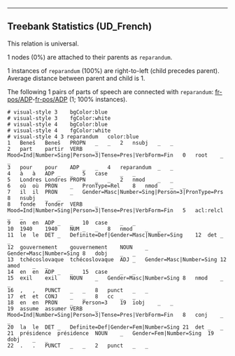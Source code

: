 

--------------------------------------------------------------------------------

## Treebank Statistics (UD_French)

This relation is universal.

1 nodes (0%) are attached to their parents as `reparandum`.

1 instances of `reparandum` (100%) are right-to-left (child precedes parent).
Average distance between parent and child is 1.

The following 1 pairs of parts of speech are connected with `reparandum`: [fr-pos/ADP]()-[fr-pos/ADP]() (1; 100% instances).


~~~ conllu
# visual-style 3	bgColor:blue
# visual-style 3	fgColor:white
# visual-style 4	bgColor:blue
# visual-style 4	fgColor:white
# visual-style 4 3 reparandum	color:blue
1	Beneš	Beneš	PROPN	_	_	2	nsubj	_	_
2	part	partir	VERB	_	Mood=Ind|Number=Sing|Person=3|Tense=Pres|VerbForm=Fin	0	root	_	_
3	pour	pour	ADP	_	_	4	reparandum	_	_
4	à	à	ADP	_	_	5	case	_	_
5	Londres	Londres	PROPN	_	_	2	nmod	_	_
6	où	où	PRON	_	PronType=Rel	8	nmod	_	_
7	il	il	PRON	_	Gender=Masc|Number=Sing|Person=3|PronType=Prs	8	nsubj	_	_
8	fonde	fonder	VERB	_	Mood=Ind|Number=Sing|Person=3|Tense=Pres|VerbForm=Fin	5	acl:relcl	_	_
9	en	en	ADP	_	_	10	case	_	_
10	1940	1940	NUM	_	_	8	nmod	_	_
11	le	le	DET	_	Definite=Def|Gender=Masc|Number=Sing	12	det	_	_
12	gouvernement	gouvernement	NOUN	_	Gender=Masc|Number=Sing	8	dobj	_	_
13	tchécoslovaque	tchécoslovaque	ADJ	_	Gender=Masc|Number=Sing	12	amod	_	_
14	en	en	ADP	_	_	15	case	_	_
15	exil	exil	NOUN	_	Gender=Masc|Number=Sing	8	nmod	_	_
16	,	,	PUNCT	_	_	8	punct	_	_
17	et	et	CONJ	_	_	8	cc	_	_
18	en	en	PRON	_	Person=3	19	iobj	_	_
19	assume	assumer	VERB	_	Mood=Ind|Number=Sing|Person=3|Tense=Pres|VerbForm=Fin	8	conj	_	_
20	la	le	DET	_	Definite=Def|Gender=Fem|Number=Sing	21	det	_	_
21	présidence	présidence	NOUN	_	Gender=Fem|Number=Sing	19	dobj	_	_
22	.	.	PUNCT	_	_	2	punct	_	_

~~~


